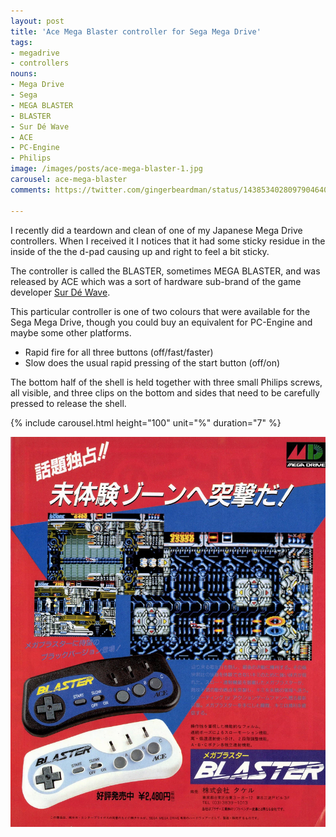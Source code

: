 ```yaml
---
layout: post
title: 'Ace Mega Blaster controller for Sega Mega Drive'
tags:
- megadrive
- controllers
nouns:
- Mega Drive
- Sega
- MEGA BLASTER
- BLASTER
- Sur Dé Wave
- ACE
- PC-Engine
- Philips
image: /images/posts/ace-mega-blaster-1.jpg
carousel: ace-mega-blaster
comments: https://twitter.com/gingerbeardman/status/1438534028097904640

---
```


I recently did a teardown and clean of one of my Japanese Mega Drive controllers. When I received it I notices that it had some sticky residue in the inside of the the d-pad causing up and right to feel a bit sticky.

The controller is called the BLASTER, sometimes MEGA BLASTER, and was released by ACE which was a sort of hardware sub-brand of the game developer [Sur Dé Wave](https://gingerbeardman.creator-spring.com/listing/sur-de-wave-back-print?product=387).

This particular controller is one of two colours that were available for the Sega Mega Drive, though you could buy an equivalent for PC-Engine and maybe some other platforms.

- Rapid fire for all three buttons (off/fast/faster)
- Slow does the usual rapid pressing of the start button (off/on)

The bottom half of the shell is held together with three small Philips screws, all visible, and three clips on the bottom and sides that need to be carefully pressed to release the shell.

{% include carousel.html height="100" unit="%" duration="7" %}

![Print ad](/images/posts/ace-mega-blaster-ad.jpg)
